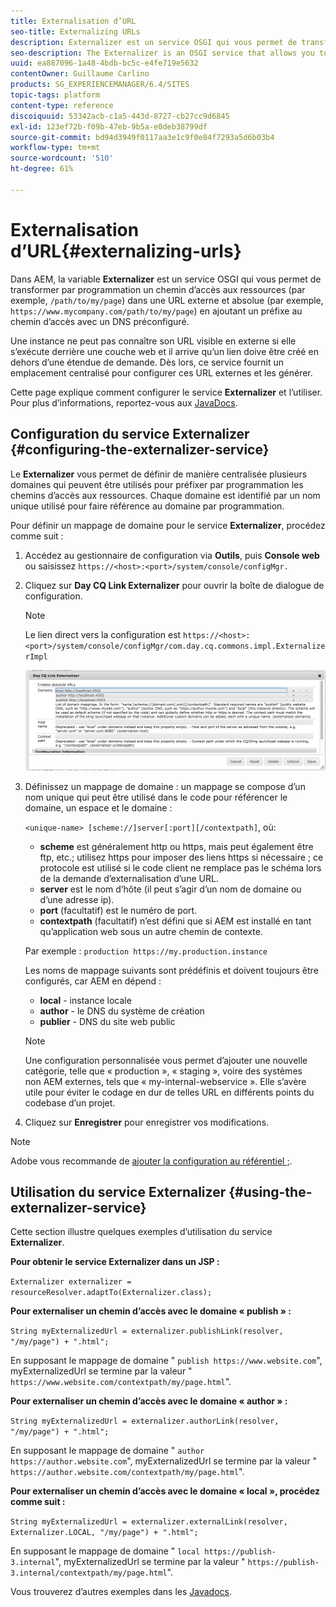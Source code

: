 ```yaml
---
title: Externalisation d’URL
seo-title: Externalizing URLs
description: Externalizer est un service OSGI qui vous permet de transformer, par programmation, un chemin d’accès aux ressources en une URL externe et absolue.
seo-description: The Externalizer is an OSGI service that allows you to programmatically transform a resource path into an external and absolute URL
uuid: ea887096-1a48-4bdb-bc5c-e4fe719e5632
contentOwner: Guillaume Carlino
products: SG_EXPERIENCEMANAGER/6.4/SITES
topic-tags: platform
content-type: reference
discoiquuid: 53342acb-c1a5-443d-8727-cb27cc9d6845
exl-id: 123ef72b-f09b-47eb-9b5a-e0deb38799df
source-git-commit: bd94d3949f0117aa3e1c9f0e84f7293a5d6b03b4
workflow-type: tm+mt
source-wordcount: '510'
ht-degree: 61%

---
```


# Externalisation d’URL{#externalizing-urls}

Dans AEM, la variable **Externalizer** est un service OSGI qui vous permet de transformer par programmation un chemin d’accès aux ressources (par exemple, `/path/to/my/page`) dans une URL externe et absolue (par exemple, `https://www.mycompany.com/path/to/my/page`) en ajoutant un préfixe au chemin d’accès avec un DNS préconfiguré.

Une instance ne peut pas connaître son URL visible en externe si elle s’exécute derrière une couche web et il arrive qu’un lien doive être créé en dehors d’une étendue de demande. Dès lors, ce service fournit un emplacement centralisé pour configurer ces URL externes et les générer.

Cette page explique comment configurer le service **Externalizer** et l’utiliser. Pour plus d’informations, reportez-vous aux [JavaDocs](https://helpx.adobe.com/fr/experience-manager/6-4/sites/developing/using/reference-materials/javadoc/com/day/cq/commons/Externalizer.html).

## Configuration du service Externalizer {#configuring-the-externalizer-service}

Le **Externalizer** vous permet de définir de manière centralisée plusieurs domaines qui peuvent être utilisés pour préfixer par programmation les chemins d’accès aux ressources. Chaque domaine est identifié par un nom unique utilisé pour faire référence au domaine par programmation.

Pour définir un mappage de domaine pour le service **Externalizer**, procédez comme suit :

1. Accédez au gestionnaire de configuration via **Outils**, puis **Console web** ou saisissez `https://<host>:<port>/system/console/configMgr.`
1. Cliquez sur **Day CQ Link Externalizer** pour ouvrir la boîte de dialogue de configuration.

   >[!NOTE]
   >
   >Le lien direct vers la configuration est `https://<host>:<port>/system/console/configMgr/com.day.cq.commons.impl.ExternalizerImpl`

   ![chlimage_1-44](assets/chlimage_1-44.png)

1. Définissez un mappage de domaine : un mappage se compose d’un nom unique qui peut être utilisé dans le code pour référencer le domaine, un espace et le domaine :

   `<unique-name> [scheme://]server[:port][/contextpath]`, où:

   * **scheme** est généralement http ou https, mais peut également être ftp, etc.; utilisez https pour imposer des liens https si nécessaire ; ce protocole est utilisé si le code client ne remplace pas le schéma lors de la demande d’externalisation d’une URL.
   * **server** est le nom d’hôte (il peut s’agir d’un nom de domaine ou d’une adresse ip).
   * **port** (facultatif) est le numéro de port.
   * **contextpath** (facultatif) n’est défini que si AEM est installé en tant qu’application web sous un autre chemin de contexte.

   Par exemple : `production https://my.production.instance`

   Les noms de mappage suivants sont prédéfinis et doivent toujours être configurés, car AEM en dépend :

   * **local** - instance locale
   * **author** - le DNS du système de création
   * **publier** - DNS du site web public

   >[!NOTE]
   >
   >Une configuration personnalisée vous permet d’ajouter une nouvelle catégorie, telle que « production », « staging », voire des systèmes non AEM externes, tels que « my-internal-webservice ». Elle s’avère utile pour éviter le codage en dur de telles URL en différents points du codebase d’un projet.

1. Cliquez sur **Enregistrer** pour enregistrer vos modifications.

>[!NOTE]
>
>Adobe vous recommande de [ajouter la configuration au référentiel ;](/help/sites-deploying/configuring-osgi.md#adding-a-new-configuration-to-the-repository).

## Utilisation du service Externalizer {#using-the-externalizer-service}

Cette section illustre quelques exemples d’utilisation du service **Externalizer**.

**Pour obtenir le service Externalizer dans un JSP :**

`Externalizer externalizer = resourceResolver.adaptTo(Externalizer.class);`

**Pour externaliser un chemin d’accès avec le domaine « publish » :**

`String myExternalizedUrl = externalizer.publishLink(resolver, "/my/page") + ".html";`

En supposant le mappage de domaine &quot; `publish https://www.website.com`&quot;, myExternalizedUrl se termine par la valeur &quot; `https://www.website.com/contextpath/my/page.html`&quot;.

**Pour externaliser un chemin d’accès avec le domaine « author » :**

`String myExternalizedUrl = externalizer.authorLink(resolver, "/my/page") + ".html";`

En supposant le mappage de domaine &quot; `author https://author.website.com`&quot;, myExternalizedUrl se termine par la valeur &quot; `https://author.website.com/contextpath/my/page.html`&quot;.

**Pour externaliser un chemin d’accès avec le domaine « local », procédez comme suit :**

`String myExternalizedUrl = externalizer.externalLink(resolver, Externalizer.LOCAL, "/my/page") + ".html";`

En supposant le mappage de domaine &quot; `local https://publish-3.internal`&quot;, myExternalizedUrl se termine par la valeur &quot; `https://publish-3.internal/contextpath/my/page.html`&quot;.

Vous trouverez d’autres exemples dans les [Javadocs](https://helpx.adobe.com/experience-manager/6-4/sites/developing/using/reference-materials/javadoc/com/day/cq/commons/Externalizer.html).
